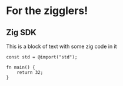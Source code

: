 # For the zigglers!

## Zig SDK

<!-- block: some_block -->
This is a block of text with some zig code in it

```
const std = @import("std");

fn main() {
    return 32;
}
```
<!-- end_block -->
